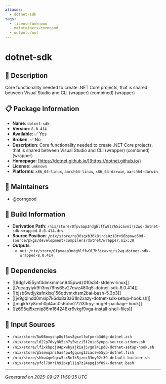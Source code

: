 ```yaml
---
aliases:
  - dotnet-sdk
tags:
  - license/unknown
  - maintainers/corngood
  - outputs/out
---
```


# dotnet-sdk

## 📝 Description

Core functionality needed to create .NET Core projects, that is shared between Visual Studio and CLI (wrapper) (combined) (wrapper)

## 📋 Package Information

- **Name**: `dotnet-sdk`
- **Version**: `8.0.414`
- **Available**: ✅ Yes
- **Broken**: ✅ No
- **Description**: Core functionality needed to create .NET Core projects, that is shared between Visual Studio and CLI (wrapper) (combined) (wrapper)
- **Homepage**: [https://dotnet.github.io/](https://dotnet.github.io/)
- **License**: `unknown`
- **Platforms**: `x86_64-linux`, `aarch64-linux`, `x86_64-darwin`, `aarch64-darwin`
## 👥 Maintainers

- @corngood


## 🔧 Build Information

- **Derivation Path**: `/nix/store/0fpvaap3ndghlffw9l7h5icavnirs2wq-dotnet-sdk-wrapped-8.0.414.drv`
- **Source Position**: `/nix/store/ns30sqxb36k8jrds8z18rv96bpnwc60d-source/pkgs/development/compilers/dotnet/wrapper.nix:30`
- **Outputs**:
  - `out`:  `/nix/store/0fpvaap3ndghlffw9l7h5icavnirs2wq-dotnet-sdk-wrapped-8.0.414`

## 🔗 Dependencies

- [[6dg1vi55ynf4dmkmmcn945pwdz010s34-stdenv-linux]]
- [[7qcaqyiyk9fi3ny79hs65v27cwz480q5-dotnet-sdk-8.0.414]]
- [[bjsb6wdjykafnkixq156qdvmxhsm2bai-bash-5.3p3]]
- [[jv9gqlndd0mxip7k6dx8a3a61ln2xazy-dotnet-sdk-setup-hook.sh]]
- [[mqjk57y8rmh0pl4ac0s6b5v272i33ryy-nuget-package-hook]]
- [[z695ql5xcnip86m164248xr6vkgf9vga-install-shell-files]]

## 📁 Input Sources

- `/nix/store/5w08mxysnp8qf5xv8gxvlfwfpmrb3d6g-dotnet.zsh`
- `/nix/store/l622p70vy8k5sh7y5wizi5f2mic6ynpg-source-stdenv.sh`
- `/nix/store/lfixkbpcj84pxwbyajkiaj5vgnl41pd8-dotnet-setup-hook.sh`
- `/nix/store/p5smwqznz6as4pw4gqxvg13iacsw55yp-dotnet.fish`
- `/nix/store/shkw4qm9qcw5sc5n1k5jznc83ny02r39-default-builder.sh`
- `/nix/store/yfcl79nr1h9ipxpl11q7z24apgjbf89k-dotnet.bash`

---
*Generated on 2025-09-27 11:50:35 UTC*
